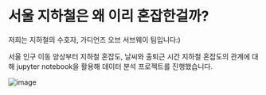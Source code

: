# 서울 지하철은 왜 이리 혼잡한걸까?

저희는 지하철의 수호자, 가디언즈 오브 서브웨이 팀입니다:)

서울 인구 이동 양상부터 지하철 혼잡도, 날씨와 출퇴근 시간 지하철 혼잡도의 관계에 대해
jupyter notebook을 활용해 데이터 분석 프로젝트를 진행했습니다.

![image](https://user-images.githubusercontent.com/84004751/212248430-43ae5afa-32dc-4fa5-a4e8-b1c4d839a2e7.png)
